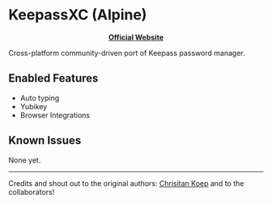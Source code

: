 # KeepassXC (Alpine)

<div align="center">
  <strong>
    <a href="https://keepassxc.org/">Official Website</a>
  </strong>
</div>

Cross-platform community-driven port of Keepass password manager.

## Enabled Features
- Auto typing
- Yubikey
- Browser Integrations

## Known Issues
None yet.

---

Credits and shout out to the original authors:
[Chrisitan Koep](
https://github.com/jessfraz/dockerfiles/blob/a2da3747631eb0dbf41d6b5af0f5aabd6e35c8ea/keepassxc/Dockerfile
) and to the collaborators!
